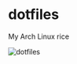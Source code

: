 # dotfiles
My Arch Linux rice

![dotfiles](https://miro.medium.com/max/1449/1*9RT_Hpme1SIpqrUH6gulYw.png)
